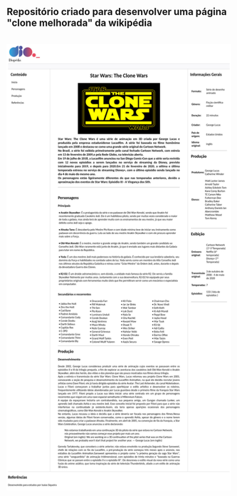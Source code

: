 # 
<h2>Repositório criado para desenvolver uma página "clone melhorada" da wikipédia</h2>

<br>
<img src="https://github.com/siqueira91/CloneWikipediaDio/blob/main/Diopedia.png" width="900" height="1000"> 
